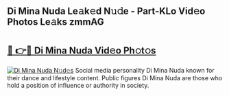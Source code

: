 ## Di Mina Nuda Le𝚊k𝚎d N𝚞𝚍e - Part-KLo Vid𝚎o Photos Le𝚊ks zmmAG

# <h2><a href="http://fbef1pu.evod.top/?m=Di+Mina+Nuda">🔗 👉🔴 Di Mina Nuda Vid𝚎o Ph𝚘t𝚘s</a></h2>

[![Di Mina Nuda N𝚞d𝚎s](https://i.imgur.com/8V9OHl7.gif)](http://fbef1pu.evod.top/?m=Di+Mina+Nuda)
Social media personality Di Mina Nuda known for their dance and lifestyle content. Public figures Di Mina Nuda are those who hold a position of influence or authority in society. 
